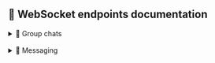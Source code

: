 ## 📝 WebSocket endpoints documentation

<details>
<summary>👥 Group chats</summary>

### Join in the chat

Message structure:

```
path=/chat/group/{chatId}/join
```

Response message example:

```json
{
  "action": "JOIN",
  "timestamp": 1710622097.792737500,
  "chatId": "65f605253b9b7c0d6dab5546",
  "senderId": 10,
  "memberId": null,
  "memberDetails": {
    "username": "@danielmartinez",
    "name": "Daniel Martinez",
    "avatarPath": null,
    "online": true
  }
}
```

<br/>

### Leave from the chat

Message structure:

```
path=/chat/group/{chatId}/leave
```

Response message is absent if you were a member of the chat.
In other case you will receive message with `ERROR` action:

```json
{
  "action": "LEAVE",
  "timestamp": 1713443892.540455500,
  "senderId": 34,
  "chatId": "6621128c182be4335fc0a6e5"
}
```

<br/>

### Remove chat

Message structure:

```
path=/chat/group/{chatId}/remove
```

Response message example:

```json
{
  "action": "CHAT_DELETED",
  "timestamp": 1716740907.419911700,
  "senderId": 1,
  "chatId": "663fc2da3c60a57263542aba"
}
```

Possible errors:

- Not a member

```json
{
  "action": "ERROR",
  "timestamp": 1716741112.036193800,
  "error": "You are not member of chat",
  "path": "/chat/group/663fc2da3c60a5726352aba/remove"
}
```

- Not an admin

```json
{
  "action": "ERROR",
  "timestamp": 1716741112.036193800,
  "error": "Permissions denied",
  "path": "/chat/group/66536423d774344eb33a552f/remove"
}
```

<br/>

<details>
<summary>Edit chat members</summary>

### ➕ Add member to the chat

Message structure:
```
path=/chat/group/{chatId}/add_member/{userId}
```

Response message example:
```json
{
  "action": "ADD",
  "timestamp": 1713443949.902010300,
  "senderId": 1,
  "chatId": "6621128c182be4335fc0a6e5",
  "memberId": 10,
  "memberDetails": {
    "username": "@danielmartinez",
    "name": "Daniel Martinez",
    "avatarPath": null,
    "online": false
  }
}
```

Possible errors:

- Do not have permissions

```json
{
  "action": "ERROR",
  "timestamp": 1713443892.540455500,
  "error": "Permissions denied",
  "path": "/chat/group/6621128c182be4335fc0a6e5/add_member/10"
}
```

- Not a member of chat

```json
{
    "action": "ERROR",
    "timestamp": 1713443892.540455500,
    "error": "You are not member of chat",
    "path": "/chat/group/6621128c182be4335fc0a6e5/add_member/10"
}
```

<br/>

### ➖ Kick from the chat

Message structure:

```
path=/chat/group/{chatId}/kick/{memberId}
```

Response message:
```json
{
  "action": "KICK",
  "timestamp": 1713460587.891633600,
  "senderId": 1,
  "chatId": "6621128c182be4335fc0a6e5",
  "memberId": 10,
  "memberDetails": {
    "username": "@danielmartinez",
    "name": "Daniel Martinez",
    "avatarPath": null,
    "online": true
  }
}
```

Possible errors:

- Do not have permissions

```json
{
  "action": "ERROR",
  "timestamp": 1713443892.540455500,
  "error": "Permissions denied",
  "path": "/chat/group/6621128c182be4335fc0a6e5/kick/10"
}
```

- Member not found

```json
{
  "action": "ERROR",
  "timestamp": 1713443892.540455500,
  "error": "Member not found",
  "path": "/chat/group/6621128c182be4335fc0a6e5/kick/23"
}
```

<br/>

### ✏️ Change member role in the chat

Message structure:

```
path=/chat/group/{chatId}/set_role/{memberId}

{
  "role": string
}
```

Response message example:

```json
{
  "action": "SET_ROLE",
  "timestamp": 1713534527.594477900,
  "senderId": 1,
  "chatId": "6621128c182be4335fc0a6e5",
  "memberId": 10,
  "role": "ADMIN"
}
```

Possible errors:

- Do not have permissions

```json
{
  "action": "ERROR",
  "timestamp": 1713443892.540455500,
  "error": "Permissions denied",
  "path": "/chat/group/6621128c182be4335fc0a6e5/set_role/10"
}
```

- Member not found

```json
{
  "action": "ERROR",
  "timestamp": 1713443892.540455500,
  "error": "Member not found",
  "path": "/chat/group/6621128c182be4335fc0a6e5/set_role/11320"
}
```

</details>

</details>

<br/>

<details>
<summary>💬 Messaging</summary>

### 📨 Send a text message

Message structure is below. It is recommended to use UUID for temporary message id on the client.

```
path=/chat/{chatId}/send

{
  "tmpMessageId": string,
  "text": string
}
```

At first, you receive the bind message:

```json
{
  "action": "BIND",
  "chatId": "65f605253b9b7c0d6dab5546",
  "tmpMessageId": "3ba88cab-8ca5-48e7-aff4-ba689fccee70",
  "messageId": "65f607523b9b7c0d6dab5547"
}
```

And then every member of the destination chat will receive your message:

```json
{
  "action": "MESSAGE",
  "timestamp": 1710622546.515123400,
  "id": "65f607523b9b7c0d6dab5547",
  "chatId": "65f605253b9b7c0d6dab5546",
  "senderId": 34,
  "text": "Hi everyone!"
}
```

But if you try to send message to the chat you are not member in,
you will get message with `ERROR` action:

```json
{
  "action": "ERROR",
  "timestamp": 1710622677.980591300,
  "error": "You are not member of chat",
  "path": "/chat/65fca83ea94fa31e8a726f99/send"
}
```

<br/>

### ✏️ Edit text message

Message structure:

```
path=/chat/edit_text_message/{messageId}

[text]
```

Response message example:
```json
{
  "action": "UPD_MESSAGE",
  "timestamp": 1710622677.980591300,
  "senderId": 1,
  "chatId": "66054151e162397346b28554",
  "id": "66068a1a0f2b5c2763c23a67",
  "text": "update message from websockets"
}
```

Possible errors:

- Message not found

```json
{
  "action": "ERROR",
  "timestamp": 1710622677.980591300,
  "error": "Requested message not found",
  "path": "/chat/edit_text_message/66068a1a0f2b5c2763c23a7"
}
```

- Not a member of chat or not a message sender

```json
{
  "action": "ERROR",
  "timestamp": 1710622677.980591300,
  "error": "Do not have permissions to modify the message",
  "path": "/chat/edit_text_message/66068a1a0f2b5c2763c23a67"
}
```

<br/>

### 📎 Send a file message

Message structure:

```
path=/chat/{chatId}/send_file

{
  "id": integer,
  "createdAt": number,
  "filename": string,
  "contentType": string,
  "size": integer
}
```

Response message example:

```json
{
  "action": "FILE",
  "timestamp": 1714228196.375171300,
  "senderId": 1,
  "chatId": "662ce8cc905e8b2151fca5e2",
  "id": "662d0be46dc0dc6dc0ffa9c5",
  "filename": "masm32v11r.zip",
  "contentType": "application/zip",
  "size": 5012275
}
```

Possible errors:

- Invalid payload message data. Even if you set wrong file size, message still can not be found

```json
{
  "action": "ERROR",
  "timestamp": 1714227975.459646500,
  "error": "Uploaded file message not found",
  "path": "/chat/662ce8cc905e8b2151fca5e2/send_file"
}
```

<br/>

### ➖ Remove message

Message structure:

```
path=/chat/remove_message/{messageId}
```

Response message example:

```json
{
  "action": "REMOVE",
  "timestamp": 1712406700.330034700,
  "senderId": 1,
  "chatId": "66054151e162397346b28554",
  "id": "6611400eed7de1513ca11699"
}
```

<br/>

### ❌ Clear chat history

Message structure:

```
path=/chat/{chatId}/clear_history
```

Response message example:

```json
{
  "action": "CLEAR_HISTORY",
  "timestamp": 1712406700.330034700,
  "senderId": 1,
  "chatId": "66054151e162397346b28554"
}
```

<br/>

### 👀 Read messages

Message structure:

```
path=/chat/{chatId}/read

{
  "timestamp": number
}
```

Response message example:
```json
{
  "action": "READ",
  "timestamp": 1711664377.341578700,
  "senderId": 34,
  "chatId": "66054151e162397346b28554",
  "messages": [
    "6605e97a576f710ba44a3dd7",
    "6605ea09576f710ba44a3dd8",
    "6605ea0e576f710ba44a3dd9",
    "6605ea0e576f710ba44a3dda",
    "6605ea0f576f710ba44a3ddb"
  ]
}
```

Possible errors:

- Invalid chat ID

```json
{
  "action": "ERROR",
  "timestamp": 1711664377.341578700,
  "error": "You are not member of chat",
  "path": "/chat/6611450ced7de1513ca1169d/read"
}
```

<br/>

### 📥 Get unread messages

Message structure:

```
path=/chat/unread
```

Response message example:

```json
{
  "action": "UNREAD_MESSAGES",
  "timestamp": 1711704048.542412300,
  "chats": {
    "66054151e162397346b28554": 3,
    "6605584bb6c9df73337beba3": 0
  }
}
```

<br/>

### 📥 Get unread messages per chat

Message structure:

```
path=/chat/unread/{chatId}
```

Response message example:

```json
{
  "action": "UNREAD_MESSAGES",
  "timestamp": 1711704048.542412300,
  "chats": {
    "66054151e162397346b28554": 3
  }
}
```

</details>